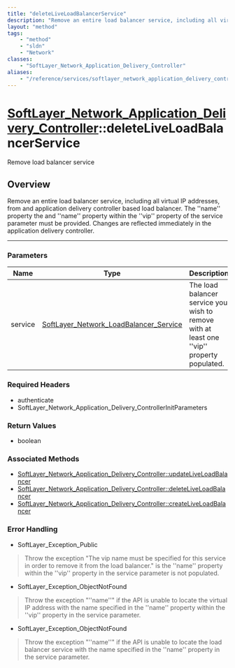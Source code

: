 ```yaml
---
title: "deleteLiveLoadBalancerService"
description: "Remove an entire load balancer service, including all virtual IP addresses, from and application delivery controller bas... "
layout: "method"
tags:
    - "method"
    - "sldn"
    - "Network"
classes:
    - "SoftLayer_Network_Application_Delivery_Controller"
aliases:
    - "/reference/services/softlayer_network_application_delivery_controller/deleteLiveLoadBalancerService"
---
```

# [SoftLayer_Network_Application_Delivery_Controller](/reference/services/SoftLayer_Network_Application_Delivery_Controller)::deleteLiveLoadBalancerService


Remove load balancer service


## Overview 
Remove an entire load balancer service, including all virtual IP addresses, from and application delivery controller based load balancer. The ''name'' property the and ''name'' property within the ''vip'' property of the service parameter must be provided. Changes are reflected immediately in the application delivery controller. 

-----

### Parameters 
|Name | Type | Description |
| --- | --- | --- |
|service| <a href='/reference/datatypes/SoftLayer_Network_LoadBalancer_Service'>SoftLayer_Network_LoadBalancer_Service </a>| The load balancer service you wish to remove with at least one ''vip'' property populated.|


### Required Headers
* authenticate
* SoftLayer_Network_Application_Delivery_ControllerInitParameters


### Return Values
* boolean


### Associated Methods

*  [SoftLayer_Network_Application_Delivery_Controller::updateLiveLoadBalancer](/reference/services/SoftLayer_Network_Application_Delivery_Controller/updateLiveLoadBalancer )
*  [SoftLayer_Network_Application_Delivery_Controller::deleteLiveLoadBalancer](/reference/services/SoftLayer_Network_Application_Delivery_Controller/deleteLiveLoadBalancer )
*  [SoftLayer_Network_Application_Delivery_Controller::createLiveLoadBalancer](/reference/services/SoftLayer_Network_Application_Delivery_Controller/createLiveLoadBalancer )



### Error Handling

* SoftLayer_Exception_Public 

> Throw the exception "The vip name must be specified for this service in order to remove it from the load balancer." is the ''name'' property within the ''vip'' property in the service parameter is not populated. 

* SoftLayer_Exception_ObjectNotFound 

> Throw the exception "''name''" if the API is unable to locate the virtual IP address with the name specified in the ''name'' property within the ''vip'' property in the service parameter. 

* SoftLayer_Exception_ObjectNotFound 

> Throw the exception "''name''" if the API is unable to locate the load balancer service with the name specified in the ''name'' property in the service parameter. 



